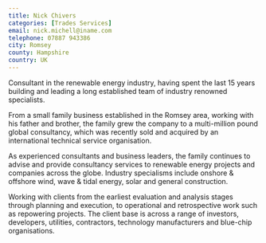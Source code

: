 ```yaml
---
title: Nick Chivers
categories: [Trades Services]
email: nick.michell@iname.com
telephone: 07887 943386
city: Romsey
county: Hampshire
country: UK
---
```

Consultant in the renewable energy industry, having spent the last 15 years building and leading a long established team of industry renowned specialists.

From a small family business established in the Romsey area, working with his father and brother, the family grew the company to a multi-million pound global consultancy, which was recently sold and acquired by an international technical service organisation.

As experienced consultants and business leaders, the family continues to advise and provide consultancy services to renewable energy projects and companies across the globe. Industry specialisms include onshore & offshore wind, wave & tidal energy, solar and general construction.

Working with clients from the earliest evaluation and analysis stages through planning and execution, to operational and retrospective work such as repowering projects. The client base is across a range of investors, developers, utilities, contractors, technology manufacturers and blue-chip organisations.
